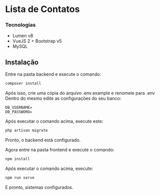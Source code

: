 # Lista de Contatos

### Tecnologias

- Lumen v8
- VueJS 2 + Bootstrap v5
- MySQL

## Instalação


Entre na pasta backend e execute o comando:
```sh
composer install
```

Após isso, crie uma cópia do arquivo .env.example e renomeie para .env
Dentro do mesmo edite as configurações do seu banco:
```DB_DATABASE=
DB_USERNAME=
DB_PASSWORD=
``` 

Após executar o comando acima, execute este:
```sh
php artisan migrate
```

Pronto, o backend está configurado.

Agora entre na pasta frontend e execute o comando:
```sh
npm install
```
Após executar o comando acima, execute:
```sh
npm run serve
```

E pronto, sistemas configurados.
